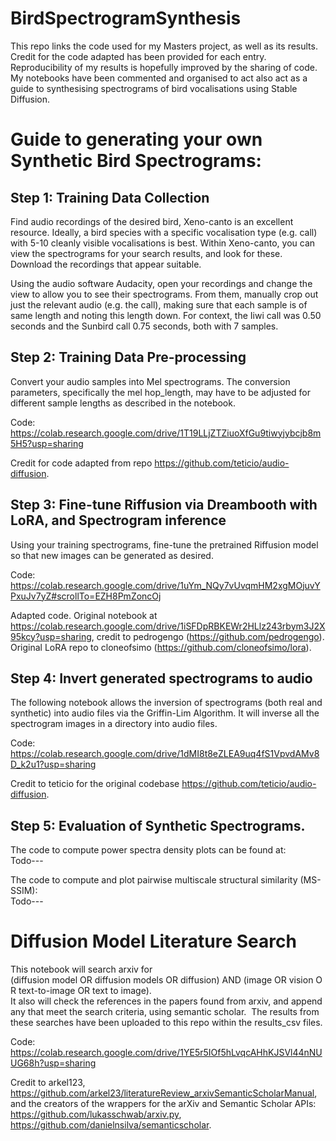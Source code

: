 # BirdSpectrogramSynthesis

This repo links the code used for my Masters project, as well as its results. Credit for the code adapted has been provided for each entry. Reproducibility of my results is hopefully improved by the sharing of code. My notebooks have been commented and organised to act also act as a guide to synthesising spectrograms of bird vocalisations using Stable Diffusion.

# Guide to generating your own Synthetic Bird Spectrograms:

## Step 1: Training Data Collection

Find audio recordings of the desired bird, Xeno-canto is an excellent resource. Ideally, a bird species with a specific vocalisation type (e.g. call) with 5-10 cleanly visible vocalisations is best. Within Xeno-canto, you can view the spectrograms for your search results, and look for these. Download the recordings that appear suitable.

Using the audio software Audacity, open your recordings and change the view to allow you to see their spectrograms. From them, manually crop out just the relevant audio (e.g. the call), making sure that each sample is of same length and noting this length down. For context, the Iiwi call was 0.50 seconds and the Sunbird call 0.75 seconds, both with 7 samples.

## Step 2: Training Data Pre-processing

Convert your audio samples into Mel spectrograms. The conversion parameters, specifically the mel hop_length, may have to be adjusted for different sample lengths as described in the notebook.

Code: https://colab.research.google.com/drive/1T19LLjZTZiuoXfGu9tiwyjybcjb8m5H5?usp=sharing

Credit for code adapted from repo https://github.com/teticio/audio-diffusion.

## Step 3: Fine-tune Riffusion via Dreambooth with LoRA, and Spectrogram inference

Using your training spectrograms, fine-tune the pretrained Riffusion model so that new images can be generated as desired.

Code: https://colab.research.google.com/drive/1uYm_NQy7vUvqmHM2xgMOjuvYPxuJv7yZ#scrollTo=EZH8PmZoncOj

Adapted code. Original notebook at https://colab.research.google.com/drive/1iSFDpRBKEWr2HLlz243rbym3J2X95kcy?usp=sharing, credit to pedrogengo (https://github.com/pedrogengo). Original LoRA repo to cloneofsimo (https://github.com/cloneofsimo/lora).

## Step 4: Invert generated spectrograms to audio

The following notebook allows the inversion of spectrograms (both real and synthetic) into audio files via the Griffin-Lim Algorithm. It will inverse all the spectrogram images in a directory into audio files.

Code: https://colab.research.google.com/drive/1dMI8t8eZLEA9uq4fS1VpvdAMv8D_k2u1?usp=sharing

Credit to teticio for the original codebase https://github.com/teticio/audio-diffusion.

## Step 5: Evaluation of Synthetic Spectrograms. 

The code to compute power spectra density plots can be found at: <br>
Todo---

The code to compute and plot pairwise multiscale structural similarity (MS-SSIM): <br>
Todo---

# Diffusion Model Literature Search 

This notebook will search arxiv for 
(diffusion model OR diffusion models OR diffusion) AND (image OR vision OR text-to-image OR text to image).
It also will check the references in the papers found from arxiv, and append any that meet the search criteria, using semantic scholar. 
The results from these searches have been uploaded to this repo within the results_csv files.

Code: https://colab.research.google.com/drive/1YE5r5IOf5hLvqcAHhKJSVl44nNUUG68h?usp=sharing

Credit to arkel123, https://github.com/arkel23/literatureReview_arxivSemanticScholarManual, and the creators of the wrappers for the arXiv and Semantic Scholar APIs:
https://github.com/lukasschwab/arxiv.py, https://github.com/danielnsilva/semanticscholar.

